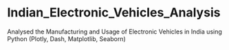 # Indian_Electronic_Vehicles_Analysis
Analysed the Manufacturing and Usage of Electronic Vehicles in India using Python (Plotly, Dash, Matplotlib, Seaborn)
